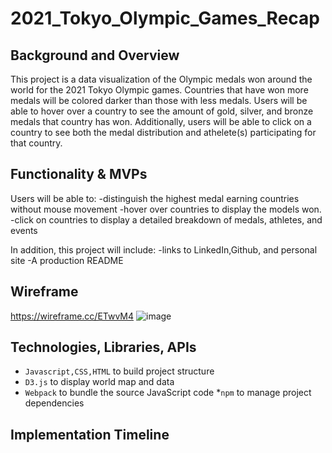 # 2021_Tokyo_Olympic_Games_Recap

## Background and Overview

This project is a data visualization of the Olympic medals won around the world for the 2021 Tokyo Olympic games. Countries that have won more medals will be colored darker than those with less medals. Users will be able to hover over a country to see the amount of gold, silver, and bronze medals that country has won. Additionally, users will be able to click on a country to see both the medal distribution and athelete(s) participating for that country.

## Functionality & MVPs
Users will be able to:
-distinguish the highest medal earning countries without mouse movement
-hover over countries to display the models won.
-click on countries to display a detailed breakdown of medals, athletes, and events

In addition, this project will include:
-links to LinkedIn,Github, and personal site
-A production README

## Wireframe
https://wireframe.cc/ETwvM4
![image](https://user-images.githubusercontent.com/39417343/136479988-fdb2a561-df78-4b50-b143-218b8f879eab.png)

## Technologies, Libraries, APIs
* `Javascript,CSS,HTML` to build project structure
* `D3.js` to display world map and data
* `Webpack` to bundle the source JavaScript code
*`npm` to manage project dependencies

## Implementation Timeline
